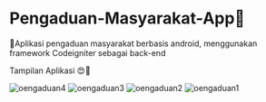 # Pengaduan-Masyarakat-App🦀
🦀Aplikasi pengaduan masyarakat berbasis android, menggunakan framework Codeigniter sebagai back-end

Tampilan Aplikasi 😍🚀

![oengaduan4](https://user-images.githubusercontent.com/79959818/229995260-e6c6c5dd-d9a9-4ad9-8565-2662366e6ec1.png)
![oengaduan3](https://user-images.githubusercontent.com/79959818/229995274-c32654df-cd43-4b71-bbfc-c14bc835048e.png)
![oengaduan2](https://user-images.githubusercontent.com/79959818/229995289-59353205-7ecd-4ea5-9b4d-32649a5a50f6.png)
![oengaduan1](https://user-images.githubusercontent.com/79959818/229995298-f91e4c65-4330-4888-bb77-376fc65c28b3.png)
